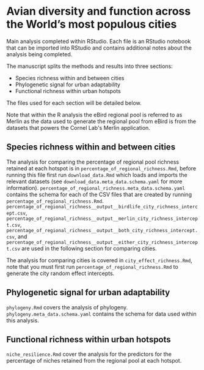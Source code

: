 # Avian diversity and function across the World’s most populous cities 

Main analysis completed within RStudio. Each file is an RStudio notebook that can be imported into RStudio and contains additional notes about the analysis being completed.

The manuscript splits the methods and results into three sections:
* Species richness within and between cities 
* Phylogenetic signal for urban adaptability 
* Functional richness within urban hotspots 

The files used for each section will be detailed below.

Note that within the R analysis the eBird regional pool is referred to as Merlin as the data used to generate the regional pool from eBird is from the datasets that powers the Cornel Lab's Merlin application.

## Species richness within and between cities 
The analysis for comparing the percentage of regional pool richness retained at each hotspot is in `percentage_of_regional_richness.Rmd`, before running this file first run `download_data.Rmd` which loads and imports the relevant datasets (see `download_data.meta_data.schema.yaml` for more information).
`percentage_of_regional_richness.meta_data.schema.yaml` contains the schema for each of the CSV files that are created by running `percentage_of_regional_richness.Rmd`. 
`percentage_of_regional_richness__output__birdlife_city_richness_intercept.csv`, `percentage_of_regional_richness__output__merlin_city_richness_intercept.csv`, `percentage_of_regional_richness__output__both_city_richness_intercept.csv`, and `percentage_of_regional_richness__output__either_city_richness_intercept.csv` are used in the following section for comparing cities.

The analysis for comparing cities is covered in `city_effect_richness.Rmd`, note that you must first run `percentage_of_regional_richness.Rmd` to generate the city random effect intercepts.

## Phylogenetic signal for urban adaptability
`phylogeny.Rmd` covers the analysis of phylogeny. `phylogeny.meta_data.schema.yaml` contains the schema for data used within this analysis.

## Functional richness within urban hotspots 
`niche_resilience.Rmd` cover the analysis for the predictors for the percentage of niches retained from the regional pool at each hotspot.
